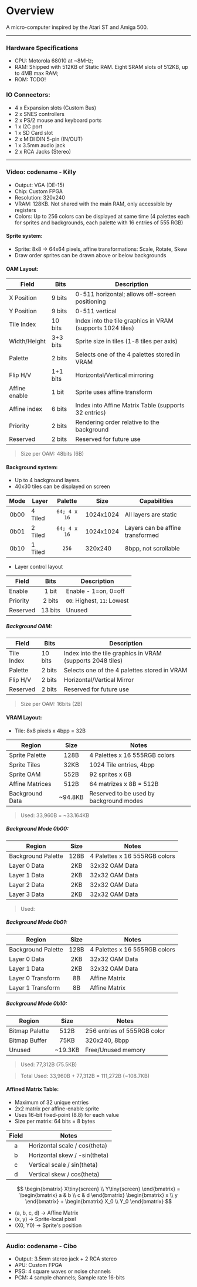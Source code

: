 # Overview

A micro-computer inspired by the Atari ST and Amiga 500.

---

### Hardware Specifications

- CPU: Motorola 68010 at ~8MHz;
- RAM: Shipped with 512KB of Static RAM. Eight SRAM slots of 512KB, up to 4MB max RAM;
- ROM: TODO!

### IO Connectors:

- 4 x Expansion slots (Custom Bus)
- 2 x SNES controllers
- 2 x PS/2 mouse and keyboard ports
- 1 x I2C port
- 1 x SD Card slot
- 2 x MIDI DIN 5-pin (IN/OUT)
- 1 x 3.5mm audio jack
- 2 x RCA Jacks (Stereo)

---

### Video: codename - Killy

- Output: VGA (DE-15)
- Chip: Custom FPGA
- Resolution: 320x240
- VRAM: 128KB. Not shared with the main RAM, only accessible by registers
- Colors: Up to 256 colors can be displayed at same time (4 palettes each for sprites
  and backgrounds, each palette with 16 entries of 555 RGB)

#### Sprite system:

- Sprite: 8x8 -> 64x64 pixels, affine transformations: Scale, Rotate, Skew
- Draw order sprites can be drawn above or below backgrounds

#### OAM Layout:

| Field         | Bits     | Description                                                |
| ------------- | -------- | ---------------------------------------------------------- |
| X Position    | 9 bits   | 0-511 horizontal; allows off-screen positioning            |
| Y Position    | 9 bits   | 0-511 vertical                                             |
| Tile Index    | 10 bits  | Index into the tile graphics in VRAM (supports 1024 tiles) |
| Width/Height  | 3+3 bits | Sprite size in tiles (1-8 tiles per axis)                  |
| Palette       | 2 bits   | Selects one of the 4 palettes stored in VRAM               |
| Flip H/V      | 1+1 bits | Horizontal/Vertical mirroring                              |
| Affine enable | 1 bit    | Sprite uses affine transform                               |
| Affine index  | 6 bits   | Index into Affine Matrix Table (supports 32 entries)       |
| Priority      | 2 bits   | Rendering order relative to the background                 |
| Reserved      | 2 bits   | Reserved for future use                                    |

> Size per OAM: 48bits (6B)

#### Background system:

- Up to 4 background layers.
- 40x30 tiles can be displayed on screen

| Mode | Layer   |   Palette    | Size      | Capabilities                     |
| :--: | ------- | :----------: | --------- | -------------------------------- |
| 0b00 | 4 Tiled | `64; 4 x 16` | 1024x1024 | All layers are static            |
| 0b01 | 2 Tiled | `64; 4 x 16` | 1024x1024 | Layers can be affine transformed |
| 0b10 | 1 Tiled |    `256`     | 320x240   | 8bpp, not scrollable             |

- Layer control layout

| Field    |  Bits   | Description                 |
| -------- | :-----: | --------------------------- |
| Enable   |  1 bit  | Enable - 1=on, 0=off        |
| Priority | 2 bits  | `00`: Highest, `11`: Lowest |
| Reserved | 13 bits | Unused                      |

##### Background OAM:

| Field      | Bits    | Description                                                |
| ---------- | ------- | ---------------------------------------------------------- |
| Tile Index | 10 bits | Index into the tile graphics in VRAM (supports 2048 tiles) |
| Palette    | 2 bits  | Selects one of the 4 palettes stored in VRAM               |
| Flip H/V   | 2 bits  | Horizontal/Vertical Mirror                                 |
| Reserved   | 2 bits  | Reserved for future use                                    |

> Size per OAM: 16bits (2B)

#### VRAM Layout:

- Tile: 8x8 pixels x 4bpp = 32B

| Region          |  Size   | Notes                                   |
| --------------- | :-----: | --------------------------------------- |
| Sprite Palette  |  128B   | 4 Palettes x 16 555RGB colors           |
| Sprite Tiles    |  32KB   | 1024 Tile entries, 4bpp                 |
| Sprite OAM      |  552B   | 92 sprites x 6B                         |
| Affine Matrices |  512B   | 64 matrizes x 8B = 512B                 |
| Background Data | ~94.8KB | Reserved to be used by background modes |

> Used: 33,960B = ~33.164KB

##### Background Mode 0b00:

| Region             | Size | Notes                         |
| ------------------ | :--: | ----------------------------- |
| Background Palette | 128B | 4 Palettes x 16 555RGB colors |
| Layer 0 Data       | 2KB  | 32x32 OAM Data                |
| Layer 1 Data       | 2KB  | 32x32 OAM Data                |
| Layer 2 Data       | 2KB  | 32x32 OAM Data                |
| Layer 3 Data       | 2KB  | 32x32 OAM Data                |

> Used:

##### Background Mode 0b01:

| Region             | Size | Notes                         |
| ------------------ | :--: | ----------------------------- |
| Background Palette | 128B | 4 Palettes x 16 555RGB colors |
| Layer 0 Data       | 2KB  | 32x32 OAM Data                |
| Layer 1 Data       | 2KB  | 32x32 OAM Data                |
| Layer 0 Transform  |  8B  | Affine Matrix                 |
| Layer 1 Transform  |  8B  | Affine Matrix                 |

##### Background Mode 0b10:

| Region         |  Size   | Notes                       |
| -------------- | :-----: | --------------------------- |
| Bitmap Palette |  512B   | 256 entries of 555RGB color |
| Bitmap Buffer  |  75KB   | 320x240, 8bpp               |
| Unused         | ~19.3KB | Free/Unused memory          |

> Used: 77,312B (75.5KB)

> Total Used: 33,960B + 77,312B = 111,272B (~108.7KB)

#### Affined Matrix Table:

- Maximum of 32 unique entries
- 2x2 matrix per affine-enable sprite
- Uses 16-bit fixed-point (8.8) for each value
- Size per matrix: 64 bits = 8 bytes

| Field | Notes                         |
| :---: | ----------------------------- |
|   a   | Horizontal scale / cos(theta) |
|   b   | Horizontal skew / -sin(theta) |
|   c   | Vertical scale / sin(theta)   |
|   d   | Vertical skew / cos(theta)    |

$$
	\begin{bmatrix}
		X\tiny{screen} \\
		Y\tiny{screen}
	\end{bmatrix}
	=
	\begin{bmatrix}
		a & b \\
		c & d
	\end{bmatrix}
	\begin{bmatrix}
		x \\
		y
	\end{bmatrix}
	+
	\begin{bmatrix}
		X_0 \\
		Y_0
	\end{bmatrix}
$$

- (a, b, c, d) -> Affine Matrix
- (x, y) -> Sprite-local pixel
- (X0, Y0) -> Sprite's position

---

### Audio: codename - Cibo

- Output: 3.5mm stereo jack + 2 RCA stereo
- APU: Custom FPGA
- PSG: 4 square waves or noise channels
- PCM: 4 sample channels; Sample rate 16-bits

<!--
NOTES:
	(aCube) - CPU: Option to boost CPU clock to 12MHz.
	(Outlaf) - CPU: Possibility to change CPU clock via software using custom wiring.
	(aCube) - RAM: Decide how much RAM will be shipped by default, and how many SRAM
slots will be avaliable.
	(aCube) - RAM: Manager memory regions for each device, and how memory will be
interacted by the program.
	(aCube) - ROM: Decide how much ROM will be shipped for the Kernel.
	(aCube) - ROM: Will it replaceable? I think users must be able to update the
Kernel with a custom one, or update the shipped version to a new version.
	(aCube) - VIDEO: Decide how many VRAM will be shipped.
	(aCube) - AUDIO: Possible triangle or pulse wave channels?
	(aCube) - AUDIO: It should be better to split the square and noise channels
into their own channels, without the possibility of switching, but add two more channels
that can switch between triangle and noise.

TODO:
	Improve video capabilities and learn more about what can be executed by the VDP.
-->
